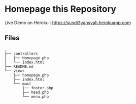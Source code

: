 Homepage this Repository
==================

Live Demo on Heroku : https://sundi3yansyah.herokuapp.com

## Files

```
.
├── controllers
│   ├── Homepage.php
│   └── index.html
├── README.md
└── views
    ├── homepage.php
    ├── index.html
    └── must
        ├── footer.php
        ├── head.php
        └── menu.php
```
